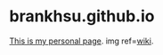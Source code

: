 # brankhsu.github.io
[This is my personal page](https://brankhsu.github.io/).
img 
ref=[wiki](https://upload.wikimedia.org/wikipedia/commons/thumb/c/c0/1_times_square_night_2013.jpg/325px-1_times_square_night_2013.jpg).

